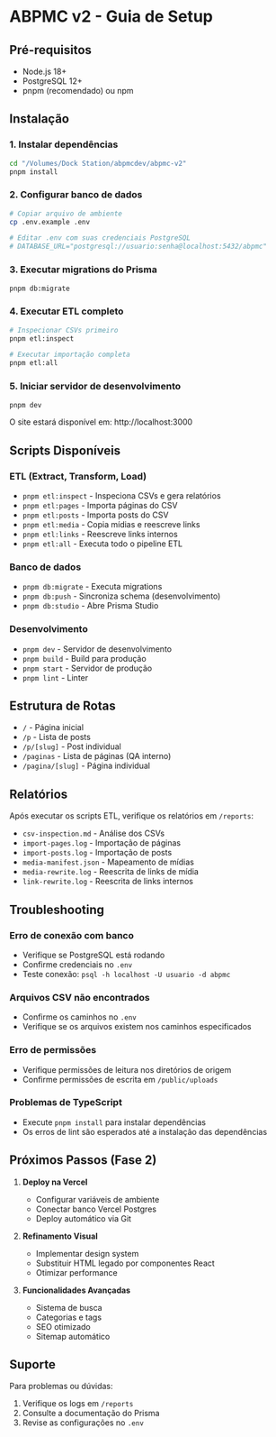 # ABPMC v2 - Guia de Setup

## Pré-requisitos

- Node.js 18+
- PostgreSQL 12+
- pnpm (recomendado) ou npm

## Instalação

### 1. Instalar dependências

```bash
cd "/Volumes/Dock Station/abpmcdev/abpmc-v2"
pnpm install
```

### 2. Configurar banco de dados

```bash
# Copiar arquivo de ambiente
cp .env.example .env

# Editar .env com suas credenciais PostgreSQL
# DATABASE_URL="postgresql://usuario:senha@localhost:5432/abpmc"
```

### 3. Executar migrations do Prisma

```bash
pnpm db:migrate
```

### 4. Executar ETL completo

```bash
# Inspecionar CSVs primeiro
pnpm etl:inspect

# Executar importação completa
pnpm etl:all
```

### 5. Iniciar servidor de desenvolvimento

```bash
pnpm dev
```

O site estará disponível em: http://localhost:3000

## Scripts Disponíveis

### ETL (Extract, Transform, Load)
- `pnpm etl:inspect` - Inspeciona CSVs e gera relatórios
- `pnpm etl:pages` - Importa páginas do CSV
- `pnpm etl:posts` - Importa posts do CSV
- `pnpm etl:media` - Copia mídias e reescreve links
- `pnpm etl:links` - Reescreve links internos
- `pnpm etl:all` - Executa todo o pipeline ETL

### Banco de dados
- `pnpm db:migrate` - Executa migrations
- `pnpm db:push` - Sincroniza schema (desenvolvimento)
- `pnpm db:studio` - Abre Prisma Studio

### Desenvolvimento
- `pnpm dev` - Servidor de desenvolvimento
- `pnpm build` - Build para produção
- `pnpm start` - Servidor de produção
- `pnpm lint` - Linter

## Estrutura de Rotas

- `/` - Página inicial
- `/p` - Lista de posts
- `/p/[slug]` - Post individual
- `/paginas` - Lista de páginas (QA interno)
- `/pagina/[slug]` - Página individual

## Relatórios

Após executar os scripts ETL, verifique os relatórios em `/reports`:

- `csv-inspection.md` - Análise dos CSVs
- `import-pages.log` - Importação de páginas
- `import-posts.log` - Importação de posts
- `media-manifest.json` - Mapeamento de mídias
- `media-rewrite.log` - Reescrita de links de mídia
- `link-rewrite.log` - Reescrita de links internos

## Troubleshooting

### Erro de conexão com banco
- Verifique se PostgreSQL está rodando
- Confirme credenciais no `.env`
- Teste conexão: `psql -h localhost -U usuario -d abpmc`

### Arquivos CSV não encontrados
- Confirme os caminhos no `.env`
- Verifique se os arquivos existem nos caminhos especificados

### Erro de permissões
- Verifique permissões de leitura nos diretórios de origem
- Confirme permissões de escrita em `/public/uploads`

### Problemas de TypeScript
- Execute `pnpm install` para instalar dependências
- Os erros de lint são esperados até a instalação das dependências

## Próximos Passos (Fase 2)

1. **Deploy na Vercel**
   - Configurar variáveis de ambiente
   - Conectar banco Vercel Postgres
   - Deploy automático via Git

2. **Refinamento Visual**
   - Implementar design system
   - Substituir HTML legado por componentes React
   - Otimizar performance

3. **Funcionalidades Avançadas**
   - Sistema de busca
   - Categorias e tags
   - SEO otimizado
   - Sitemap automático

## Suporte

Para problemas ou dúvidas:
1. Verifique os logs em `/reports`
2. Consulte a documentação do Prisma
3. Revise as configurações no `.env`
